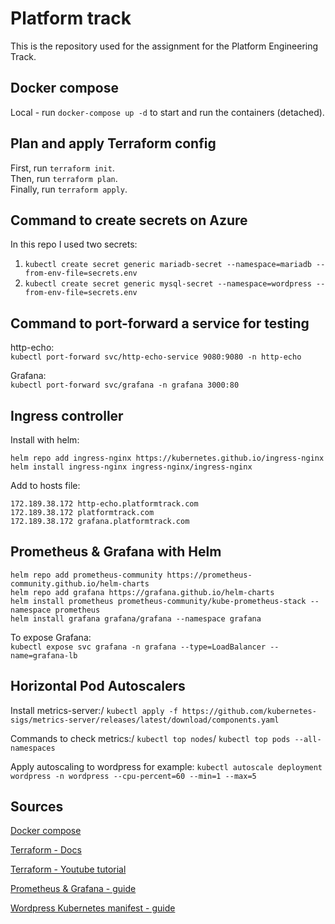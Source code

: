 # Platform track
This is the repository used for the assignment for the Platform Engineering Track.

## Docker compose
Local - run `docker-compose up -d` to start and run the containers (detached).

## Plan and apply Terraform config
First, run `terraform init`.\
Then, run `terraform plan`.\
Finally, run `terraform apply`.

## Command to create secrets on Azure
In this repo I used two secrets:
1. `kubectl create secret generic mariadb-secret --namespace=mariadb --from-env-file=secrets.env`
2. `kubectl create secret generic mysql-secret --namespace=wordpress --from-env-file=secrets.env`

## Command to port-forward a service for testing
http-echo: \
`kubectl port-forward svc/http-echo-service 9080:9080 -n http-echo`

Grafana: \
`kubectl port-forward svc/grafana -n grafana 3000:80`

## Ingress controller
Install with helm: 
```
helm repo add ingress-nginx https://kubernetes.github.io/ingress-nginx
helm install ingress-nginx ingress-nginx/ingress-nginx
```

Add to hosts file: 
```
172.189.38.172 http-echo.platformtrack.com
172.189.38.172 platformtrack.com
172.189.38.172 grafana.platformtrack.com
```

## Prometheus & Grafana with Helm
```
helm repo add prometheus-community https://prometheus-community.github.io/helm-charts
helm repo add grafana https://grafana.github.io/helm-charts
helm install prometheus prometheus-community/kube-prometheus-stack --namespace prometheus
helm install grafana grafana/grafana --namespace grafana
```

To expose Grafana:\
`kubectl expose svc grafana -n grafana --type=LoadBalancer --name=grafana-lb`

## Horizontal Pod Autoscalers
Install metrics-server:/
`kubectl apply -f https://github.com/kubernetes-sigs/metrics-server/releases/latest/download/components.yaml`

Commands to check metrics:/
`kubectl top nodes`/
`kubectl top pods --all-namespaces`

Apply autoscaling to wordpress for example:
`kubectl autoscale deployment wordpress -n wordpress --cpu-percent=60 --min=1 --max=5`

## Sources
[Docker compose](https://docs.docker.com/compose/gettingstarted/)

[Terraform - Docs](https://registry.terraform.io/providers/hashicorp/azurerm/latest/docs/resources/kubernetes_cluster)

[Terraform - Youtube tutorial](https://www.youtube.com/watch?v=wPD_zdkfRw8)

[Prometheus & Grafana - guide](https://signoz.io/guides/how-to-install-prometheus-and-grafana-on-docker/)

[Wordpress Kubernetes manifest - guide](https://engr-syedusmanahmad.medium.com/wordpress-on-kubernetes-cluster-step-by-step-guide-749cb53e27c7)

